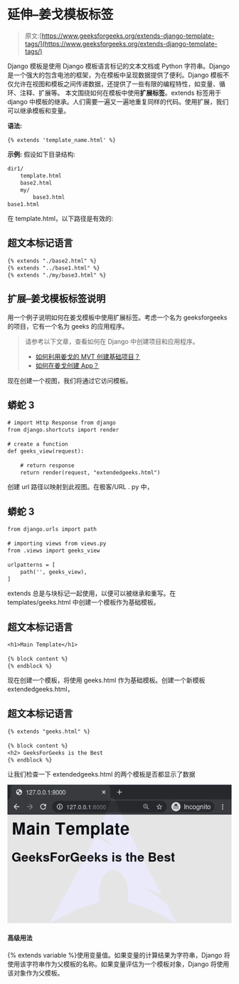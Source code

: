 # 延伸–姜戈模板标签

> 原文:[https://www.geeksforgeeks.org/extends-django-template-tags/](https://www.geeksforgeeks.org/extends-django-template-tags/)

Django 模板是使用 Django 模板语言标记的文本文档或 Python 字符串。Django 是一个强大的包含电池的框架，为在模板中呈现数据提供了便利。Django 模板不仅允许在视图和模板之间传递数据，还提供了一些有限的编程特性，如变量、循环、注释、扩展等。
本文围绕如何在模板中使用**扩展标签**。extends 标签用于 django 中模板的继承。人们需要一遍又一遍地重复同样的代码。使用扩展，我们可以继承模板和变量。

**语法:**

```
{% extends 'template_name.html' %} 
```

**示例:**
假设如下目录结构:

```
dir1/
    template.html
    base2.html
    my/
        base3.html
base1.html
```

在 template.html，以下路径是有效的:

## 超文本标记语言

```
{% extends "./base2.html" %}
{% extends "../base1.html" %}
{% extends "./my/base3.html" %}
```

## 扩展–姜戈模板标签说明

用一个例子说明如何在姜戈模板中使用扩展标签。考虑一个名为 geeksforgeeks 的项目，它有一个名为 geeks 的应用程序。

> 请参考以下文章，查看如何在 Django 中创建项目和应用程序。
> 
> *   [如何利用姜戈的 MVT 创建基础项目？](https://www.geeksforgeeks.org/how-to-create-a-basic-project-using-mvt-in-django/)
> *   [如何在姜戈创建 App？](https://www.geeksforgeeks.org/how-to-create-an-app-in-django/)

现在创建一个视图，我们将通过它访问模板。

## 蟒蛇 3

```
# import Http Response from django
from django.shortcuts import render

# create a function
def geeks_view(request):

    # return response
    return render(request, "extendedgeeks.html")
```

创建 url 路径以映射到此视图。在极客/URL . py 中，

## 蟒蛇 3

```
from django.urls import path

# importing views from views.py
from .views import geeks_view

urlpatterns = [
    path('', geeks_view),
]
```

extends 总是与块标记一起使用，以便可以被继承和重写。在 templates/geeks.html 中创建一个模板作为基础模板。

## 超文本标记语言

```
<h1>Main Template</h1>

{% block content %}
{% endblock %}
```

现在创建一个模板，将使用 geeks.html 作为基础模板。创建一个新模板 extendedgeeks.html，

## 超文本标记语言

```
{% extends "geeks.html" %}

{% block content %}
<h2> GeeksForGeeks is the Best
{% endblock %}
```

让我们检查一下 extendedgeeks.html 的两个模板是否都显示了数据

![extends-django-templates-tags](img/65bd673c0accecf3d6f7c1062d51790d.png)

#### 高级用法

{% extends variable %}使用变量值。如果变量的计算结果为字符串，Django 将使用该字符串作为父模板的名称。如果变量评估为一个模板对象，Django 将使用该对象作为父模板。